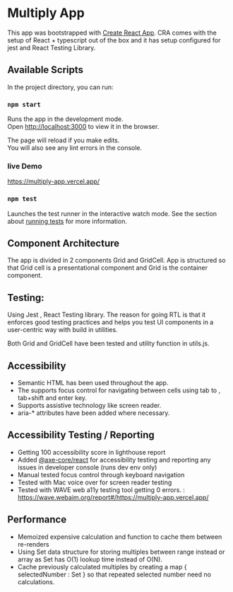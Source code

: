 # Multiply App

This app was bootstrapped with [Create React App](https://github.com/facebook/). CRA comes with the setup of React + typescript out of the box and it has setup configured for jest and React Testing Library.

## Available Scripts

In the project directory, you can run:

### `npm start`

Runs the app in the development mode.\
Open [http://localhost:3000](http://localhost:3000) to view it in the browser.

The page will reload if you make edits.\
You will also see any lint errors in the console.

### live Demo

https://multiply-app.vercel.app/

### `npm test`

Launches the test runner in the interactive watch mode.
See the section about [running tests](https://facebook.github.io/create-react-app/docs/running-tests) for more information.

## Component Architecture

The app is divided in 2 components Grid and GridCell.
App is structured so that Grid cell is a presentational component and Grid is the container component.

## Testing:

Using Jest , React Testing library.
The reason for going RTL is that it enforces good testing practices and helps you test UI components in a user-centric way with build in utilities.

Both Grid and GridCell have been tested and utility function in utils.js.

## Accessibility

- Semantic HTML has been used throughout the app.
- The supports focus control for navigating between cells using tab to , tab+shift and enter key.
- Supports assistive technology like screen reader.
- aria-\* attributes have been added where necessary.

## Accessibility Testing / Reporting

- Getting 100 accessibility score in lighthouse report
- Added [@axe-core/react](https://www.npmjs.com/package/@axe-core/react) for accessibility testing and reporting any issues in developer console (runs dev env only)
- Manual tested focus control through keyboard navigation
- Tested with Mac voice over for screen reader testing
- Tested with WAVE web a11y testing tool getting 0 errors. : https://wave.webaim.org/report#/https://multiply-app.vercel.app/

## Performance

- Memoized expensive calculation and function to cache them between re-renders
- Using Set data structure for storing multiples between range instead or array as Set has O(1) lookup time instead of O(N).
- Cache previously calculated multiples by creating a map { selectedNumber : Set<numbers> } so that repeated selected number need no calculations.
